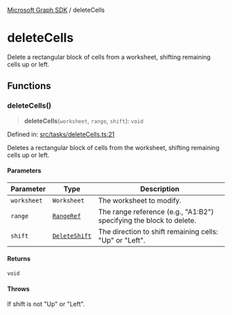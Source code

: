 [Microsoft Graph SDK](README.md) / deleteCells

# deleteCells

Delete a rectangular block of cells from a worksheet, shifting remaining cells up or left.

## Functions

### deleteCells()

> **deleteCells**(`worksheet`, `range`, `shift`): `void`

Defined in: [src/tasks/deleteCells.ts:21](https://github.com/Future-Secure-AI/sharepoint-workbook/blob/main/src/tasks/deleteCells.ts#L21)

Deletes a rectangular block of cells from the worksheet, shifting remaining cells up or left.

#### Parameters

| Parameter | Type | Description |
| ------ | ------ | ------ |
| `worksheet` | `Worksheet` | The worksheet to modify. |
| `range` | [`RangeRef`](models/Reference.md#rangeref) | The range reference (e.g., "A1:B2") specifying the block to delete. |
| `shift` | [`DeleteShift`](models/Shift.md#deleteshift) | The direction to shift remaining cells: "Up" or "Left". |

#### Returns

`void`

#### Throws

If shift is not "Up" or "Left".
